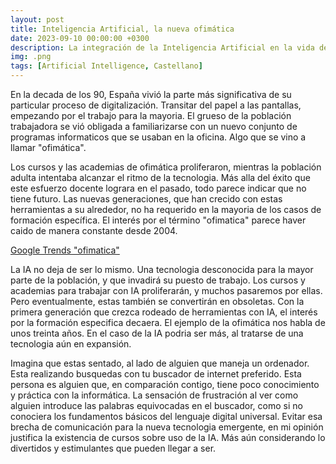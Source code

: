 ```yaml
---
layout: post
title: Inteligencia Artificial, la nueva ofimática
date: 2023-09-10 00:00:00 +0300
description: La integración de la Inteligencia Artificial en la vida de los ciudadanos parece destinada a seguir un patrón muy similar al de la ofimática, que nos obsessionó durante los 90.
img: .png 
tags: [Artificial Intelligence, Castellano]
---
```


En la decada de los 90, España vivió la parte más significativa de su particular proceso de digitalización. Transitar del papel a las pantallas, empezando por el trabajo para la mayoria. El grueso de la población trabajadora se vió obligada a familiarizarse con un nuevo conjunto de programas informaticos que se usaban en la oficina. Algo que se vino a llamar "ofimática".

Los cursos y las academias de ofimática proliferaron, mientras la población adulta intentaba alcanzar el ritmo de la tecnologia. Más alla del éxito que este esfuerzo docente lograra en el pasado, todo parece indicar que no tiene futuro. Las nuevas generaciones, que han crecido con estas herramientas a su alrededor, no ha requerido en la mayoria de los casos de formación específica. El interés por el término "ofimatica" parece haver caido de manera constante desde 2004.

[Google Trends "ofimatica"]({{site.baseurl}}/assets/img/ofimatica_trend.png)

La IA no deja de ser lo mismo. Una tecnologia desconocida para la mayor parte de la población, y que invadirá su puesto de trabajo. Los cursos y academias para trabajar con IA proliferarán, y muchos pasaremos por ellas. Pero eventualmente, estas también se convertirán en obsoletas. Con la primera generación que crezca rodeado de herramientas con IA, el interés por la formación especifica decaera. El ejemplo de la ofimática nos habla de unos treinta años. En el caso de la IA podria ser más, al tratarse de una tecnologia aún en expansión.

Imagina que estas sentado, al lado de alguien que maneja un ordenador. Esta realizando busquedas con tu buscador de internet preferido. Esta persona es alguien que, en comparación contigo, tiene poco conocimiento y práctica con la informática. La sensación de frustración al ver como alguien introduce las palabras equivocadas en el buscador, como si no conociera los fundamentos básicos del lenguaje digital universal. Evitar esa brecha de comunicación para la nueva tecnologia emergente, en mi opinión justifica la existencia de cursos sobre uso de la IA. Más aún considerando lo divertidos y estimulantes que pueden llegar a ser.  
